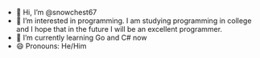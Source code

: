- 👋 Hi, I’m @snowchest67
- 👀 I’m interested in programming. I am studying programming in college and I hope that in the future I will be an excellent programmer.
- 🌱 I’m currently learning Go and C# now
- 😄 Pronouns: He/Him


<!---
snowchest67/snowchest67 is a ✨ special ✨ repository because its `README.md` (this file) appears on your GitHub profile.
You can click the Preview link to take a look at your changes.
--->
